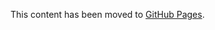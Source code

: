 This content has been moved to [GitHub Pages](https://microsoft.github.io/vs-threading/analyzers/VSTHRD105.html).
